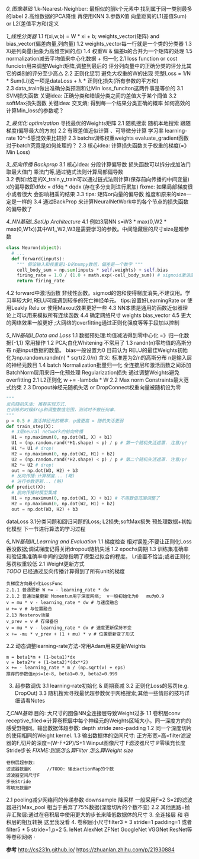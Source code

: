 *0_图像基础*
1.k-Nearest-Neighber: 最相似的前k个元素中 找到属于同一类别最多的label
2.高维数据的PCA降维 再使用KNN
3.参数K值  向量距离的L1(差值Sum) or L2(差值平方和)定义

*1_线性分类器*
1.1 f(xi,w,b) = W * xi + b; weights_vector(矩阵) and bias_vector(偏差向量,列向量)
1.2 weights_vector每一行就是一个类的分类器
1.3 Xi是列向量(抽象为高维空间的点)
1.4 权重W & 偏差b的合并为一个矩阵的处理
1.5 normalization减去平均值来中心化数据 + 归一化
2.1 loss function or cost funciotn用来调整Weight矩阵,调整到最后的 评分列向量中的正确分类的评分比其它的类别的评分至少高△
2.2 正则化惩罚 避免大权重的W的出现
完整Loss = 1/N * Sum(Li)这一项是dataLoss + λ * 正则化损失(所有参数的平方和)  
2.3 data_train做出准确分类预测和让Min loss_funciton这两件事是等价的
3.1 SVM损失函数 关键idea: 正确分类和错误分类之间的差值大于某个阈值
3.2 softMax损失函数 关键idea: 交叉熵; 得到每一个结果分类正确的概率
如何高效的计算Min_loss的参数呢？

*2_最优化 optimization*
寻找最优的Weights矩阵
2.1 随机搜索  随机本地搜索  跟随梯度(偏导最大的方向)
2.2 有限差值近似计算 、可导微分计算 学习率 learning-rate 10^-5感觉效果比较好
2.3 batchs训练权重weights
evaluate_gradient函数 对于batch究竟是如何处理的？
2.3 核心idea: 计算损失函数关于权重的梯度(=》Min Loss)

*3_反向传播 Backprop*
3.1 核心Idea: 分段计算偏导数   损失函数可以拆分成加法门  取最大值门 乘法门等,通过链式法则计算局部偏导数  
3.2 例如:给定的X_train,y_train可以通过链式法则计算(保存前向传播的中间变量)  x的偏导数即dfdx = dfdq * dqdx  (存在多分支则进行累加)
fixme: 如果局部梯度很小或者很大  会影响相乘的结果
3.3 tips: 矩阵or向量的偏导数  维度和原来的size一定是一样的
3.4 通过BackProp 来计算NeuralNetWork中的各个节点的损失函数的偏导数了

*4_NN基础I_SetUp Architecture*
4.1 例如3层NN s=W3 * max(0,W2 * max(0,W1x))其中W1,,W2,W3是需要学习的参数。中间隐藏层的尺寸size是超参数  
```python
class Neuron(object):
  # ... 
  def forward(inputs):
    """ 假设输入和权重是1-D的numpy数组，偏差是一个数字 """
    cell_body_sum = np.sum(inputs * self.weights) + self.bias
    firing_rate = 1.0 / (1.0 + math.exp(-cell_body_sum)) # sigmoid激活函数
    return firing_rate
```
4.2 forward中激活函数 非线性函数。sigmod的饱和使得梯度消失,不建议用。学习率较大时,RELU可能遇到较多的死亡神经单元。
tips:设置好LearningRate or 使用Leakly Relu or 使用Maxout效果更好一些
4.3 NN本质是通用的函数近似器理论上可以用来模拟所有连续函数
4.4 确定网络尺寸 weights bias_vector
4.5 更大的网络效果一般更好 ;大网络的overfitting通过正则化强度等等手段加以控制

*5_NN基础II_Data and Loss*
1.1 数据预处理:均值减法得到零中心化 =》归一化数据{-1,1}  常用操作
1.2 PCA;白化Whitening  不常用了
1.3 randn(n)零均值的高斯分布  n是input数据的数量。 bias一般设置为0
目前认为 RELU的最佳Weights初始化为np.random.randn(n) * sqrt(2.0/n)
含义: 标准差为2/n的高斯分布 n是输入层的神经元数目
1.4 batch Normalization批量归一化 全连接层和激活函数之间添加BatchNorm层用来归一化预处理
Regularization损失 通过调整Weights避免overfitting
2.1 L2正则化 w += -lambda * W
2.2 Max norm Constraints最大范式约束
2.3 Dropout神经元随机失活 or DropConnect权重向量被随机设为零
```python
""" 
反向随机失活: 推荐实现方式.
在训练的时候drop和调整数值范围，测试时不做任何事.
"""
p = 0.5 # 激活神经元的概率. p值更高 = 随机失活更弱
def train_step(X):
  # 3层neural network的前向传播
  H1 = np.maximum(0, np.dot(W1, X) + b1)
  U1 = (np.random.rand(*H1.shape) < p) / p # 第一个随机失活遮罩. 注意/p!
  H1 *= U1 # drop!
  H2 = np.maximum(0, np.dot(W2, H1) + b2)
  U2 = (np.random.rand(*H2.shape) < p) / p # 第二个随机失活遮罩. 注意/p!
  H2 *= U2 # drop!
  out = np.dot(W3, H2) + b3
  # 反向传播:计算梯度... (略)
  # 进行参数更新... (略)
def predict(X):
  # 前向传播时模型集成
  H1 = np.maximum(0, np.dot(W1, X) + b1) # 不用数值范围调整了
  H2 = np.maximum(0, np.dot(W2, H1) + b2)
  out = np.dot(W3, H2) + b3
 ```
 dataLoss
 3.1分类问题和回归问题的Loss; L2损失;softMax损失
 预处理数据+初始化模型 下一节进行算法的学习过程
  
*6_NN基础III_Learning and Evaluation*
1.1 梯度检查 相对误差;不要让正则化Loss吞没数据;调试梯度记得关闭dropout随机失活
1.2 epochs周期
1.3 训练集准确率和验证集准确率中间的空隙指明了模型过拟合的程度。 Lr设置不恰当;或者正则化惩罚权重较低
2.1 Weight更新方式  
*TODO* 已经通过反向传播计算得到了所有unit的梯度
```
负梯度方向最小化LossFunc
2.1.1 普通更新 W += - learning_rate * dw
2.1.2 普通动量更新 Momentum用于深度网络;  v一般初始化为0   mu为0.9
v = mu * v - learning_rate * dw # 与速度融合
w += v # 与位置融合
2.13 Nesterov动量
v_prev = v # 存储备份
v = mu * v - learning_rate * dx # 速度更新保持不变
x += -mu * v_prev + (1 + mu) * v # 位置更新变了形式
```
2.2 动态调整learning-rate方法-常用Adam用来更新Weights
```
m = beta1*m + (1-beta1)*dx
v = beta2*v + (1-beta2)*(dx**2)
x += - learning_rate * m / (np.sqrt(v) + eps)
推荐的参数值eps=1e-8, beta1=0.9, beta2=0.999
```
3. 超参数调优 
3.1 learning-rate初始化 & 周期衰减
3.2 正则化Loss的惩罚(e.g. DropOut)
3.3 随机搜索寻找最优超参数优于网格搜索;其他一些情形的技巧详细请看Notes

*7_CNN基础*
目的: 大尺寸的图像NN全连接层导致Weight过多
1.1 卷积层conv receptive_filed=>计算卷积层中每个神经元的Weights区域大小。同一深度方向的感受野相同。输出数据体超参数: depth stride zero-padding
1.2 同一个深度切片的使用相同的Weight  kernel.
1.3 输出数据体的空间尺寸:  正方形宽=高=filter滤波器的F,切片的深度=(W-F+2P)/S+1
Winput图像尺寸  F滤波器尺寸  P零填充长度 Stride步长
*FIXME:到底怎么算Filter  怎么算Weight size*
```
卷积层超参数:
滤波器数量K      //TODO: 输出actionMap的个数  
滤波器空间尺寸F  
步长Stride  
零填充数量P  
```
2.1 pooling减少网络间的传递参数
downsample 降采样
一般采用F=2 S=2的滤波器进行Max_pool  相当于丢弃了75%数据(深度切片的个数不变)
2.2 其他思路=抛弃汇聚层:通过在卷积层中使用更大的步长来降低数据体的尺寸
3. 全连接层 和 卷积层的相互转换  这里我没看
4. 卷积层小尺寸filter3 * 3 stride=1 padding=1  或者 filter5 * 5 stride=1,p=2
5. leNet AlexNet ZFNet GoogleNet VGGNet  ResNet等等卷积网络
·

**参考**
http://cs231n.github.io/
https://zhuanlan.zhihu.com/p/21930884
